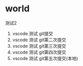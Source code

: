 # world
测试2
1. vscode 测试 git提交
2. vscode 测试 git第二次提交
3. vscode 测试 git第三次提交
4. vscode 测试 git第四次提交
5. vscode 测试 git第五次提交(本地)